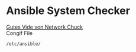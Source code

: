# Ansible System Checker

[Gutes Vide von Network Chuck](https://www.youtube.com/watch?v=OWKPxAgh9DU) \
Congif File
```
/etc/ansible/
```
